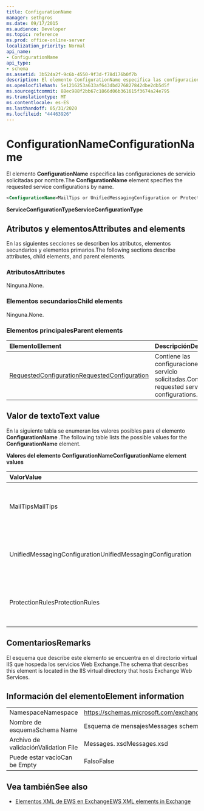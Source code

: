 ```yaml
---
title: ConfigurationName
manager: sethgros
ms.date: 09/17/2015
ms.audience: Developer
ms.topic: reference
ms.prod: office-online-server
localization_priority: Normal
api_name:
- ConfigurationName
api_type:
- schema
ms.assetid: 3b524a2f-9c6b-4550-9f3d-f78d176b0f7b
description: El elemento ConfigurationName especifica las configuraciones de servicio solicitadas por nombre.
ms.openlocfilehash: 5e1216253a633af643dbd276827842dbe2db5d5f
ms.sourcegitcommit: 88ec988f2bb67c1866d06b361615f3674a24e795
ms.translationtype: MT
ms.contentlocale: es-ES
ms.lasthandoff: 05/31/2020
ms.locfileid: "44463926"
---
```

# <a name="configurationname"></a><span data-ttu-id="7ed88-103">ConfigurationName</span><span class="sxs-lookup"><span data-stu-id="7ed88-103">ConfigurationName</span></span>

<span data-ttu-id="7ed88-104">El elemento **ConfigurationName** especifica las configuraciones de servicio solicitadas por nombre.</span><span class="sxs-lookup"><span data-stu-id="7ed88-104">The **ConfigurationName** element specifies the requested service configurations by name.</span></span> 
  
```xml
<ConfigurationName>MailTips or UnifiedMessagingConfiguration or ProtectionRules</ConfigurationName>
```

 <span data-ttu-id="7ed88-105">**ServiceConfigurationType**</span><span class="sxs-lookup"><span data-stu-id="7ed88-105">**ServiceConfigurationType**</span></span>
## <a name="attributes-and-elements"></a><span data-ttu-id="7ed88-106">Atributos y elementos</span><span class="sxs-lookup"><span data-stu-id="7ed88-106">Attributes and elements</span></span>

<span data-ttu-id="7ed88-107">En las siguientes secciones se describen los atributos, elementos secundarios y elementos primarios.</span><span class="sxs-lookup"><span data-stu-id="7ed88-107">The following sections describe attributes, child elements, and parent elements.</span></span>
  
### <a name="attributes"></a><span data-ttu-id="7ed88-108">Atributos</span><span class="sxs-lookup"><span data-stu-id="7ed88-108">Attributes</span></span>

<span data-ttu-id="7ed88-109">Ninguna.</span><span class="sxs-lookup"><span data-stu-id="7ed88-109">None.</span></span>
  
### <a name="child-elements"></a><span data-ttu-id="7ed88-110">Elementos secundarios</span><span class="sxs-lookup"><span data-stu-id="7ed88-110">Child elements</span></span>

<span data-ttu-id="7ed88-111">Ninguna.</span><span class="sxs-lookup"><span data-stu-id="7ed88-111">None.</span></span>
  
### <a name="parent-elements"></a><span data-ttu-id="7ed88-112">Elementos principales</span><span class="sxs-lookup"><span data-stu-id="7ed88-112">Parent elements</span></span>

|<span data-ttu-id="7ed88-113">**Elemento**</span><span class="sxs-lookup"><span data-stu-id="7ed88-113">**Element**</span></span>|<span data-ttu-id="7ed88-114">**Descripción**</span><span class="sxs-lookup"><span data-stu-id="7ed88-114">**Description**</span></span>|
|:-----|:-----|
|[<span data-ttu-id="7ed88-115">RequestedConfiguration</span><span class="sxs-lookup"><span data-stu-id="7ed88-115">RequestedConfiguration</span></span>](requestedconfiguration.md) <br/> |<span data-ttu-id="7ed88-116">Contiene las configuraciones de servicio solicitadas.</span><span class="sxs-lookup"><span data-stu-id="7ed88-116">Contains the requested service configurations.</span></span>  <br/> |
   
## <a name="text-value"></a><span data-ttu-id="7ed88-117">Valor de texto</span><span class="sxs-lookup"><span data-stu-id="7ed88-117">Text value</span></span>

<span data-ttu-id="7ed88-118">En la siguiente tabla se enumeran los valores posibles para el elemento **ConfigurationName** .</span><span class="sxs-lookup"><span data-stu-id="7ed88-118">The following table lists the possible values for the **ConfigurationName** element.</span></span> 
  
<span data-ttu-id="7ed88-119">**Valores del elemento ConfigurationName**</span><span class="sxs-lookup"><span data-stu-id="7ed88-119">**ConfigurationName element values**</span></span>

|<span data-ttu-id="7ed88-120">**Valor**</span><span class="sxs-lookup"><span data-stu-id="7ed88-120">**Value**</span></span>|<span data-ttu-id="7ed88-121">**Descripción**</span><span class="sxs-lookup"><span data-stu-id="7ed88-121">**Description**</span></span>|
|:-----|:-----|
|<span data-ttu-id="7ed88-122">MailTips</span><span class="sxs-lookup"><span data-stu-id="7ed88-122">MailTips</span></span>  <br/> |<span data-ttu-id="7ed88-123">Identifica la configuración del servicio de sugerencias de correo.</span><span class="sxs-lookup"><span data-stu-id="7ed88-123">Identifies the MailTips service configuration.</span></span>  <br/> |
|<span data-ttu-id="7ed88-124">UnifiedMessagingConfiguration</span><span class="sxs-lookup"><span data-stu-id="7ed88-124">UnifiedMessagingConfiguration</span></span>  <br/> |<span data-ttu-id="7ed88-125">Identifica la configuración del servicio de mensajería unificada.</span><span class="sxs-lookup"><span data-stu-id="7ed88-125">Identifies the Unified Messaging service configuration.</span></span>  <br/> |
|<span data-ttu-id="7ed88-126">ProtectionRules</span><span class="sxs-lookup"><span data-stu-id="7ed88-126">ProtectionRules</span></span>  <br/> |<span data-ttu-id="7ed88-127">Identifica la configuración del servicio de reglas de protección.</span><span class="sxs-lookup"><span data-stu-id="7ed88-127">Identifies the Protection Rules service configuration.</span></span>  <br/> |
   
## <a name="remarks"></a><span data-ttu-id="7ed88-128">Comentarios</span><span class="sxs-lookup"><span data-stu-id="7ed88-128">Remarks</span></span>

<span data-ttu-id="7ed88-129">El esquema que describe este elemento se encuentra en el directorio virtual IIS que hospeda los servicios Web Exchange.</span><span class="sxs-lookup"><span data-stu-id="7ed88-129">The schema that describes this element is located in the IIS virtual directory that hosts Exchange Web Services.</span></span>
  
## <a name="element-information"></a><span data-ttu-id="7ed88-130">Información del elemento</span><span class="sxs-lookup"><span data-stu-id="7ed88-130">Element information</span></span>

|||
|:-----|:-----|
|<span data-ttu-id="7ed88-131">Namespace</span><span class="sxs-lookup"><span data-stu-id="7ed88-131">Namespace</span></span>  <br/> |https://schemas.microsoft.com/exchange/services/2006/messages  <br/> |
|<span data-ttu-id="7ed88-132">Nombre de esquema</span><span class="sxs-lookup"><span data-stu-id="7ed88-132">Schema Name</span></span>  <br/> |<span data-ttu-id="7ed88-133">Esquema de mensajes</span><span class="sxs-lookup"><span data-stu-id="7ed88-133">Messages schema</span></span>  <br/> |
|<span data-ttu-id="7ed88-134">Archivo de validación</span><span class="sxs-lookup"><span data-stu-id="7ed88-134">Validation File</span></span>  <br/> |<span data-ttu-id="7ed88-135">Messages. xsd</span><span class="sxs-lookup"><span data-stu-id="7ed88-135">Messages.xsd</span></span>  <br/> |
|<span data-ttu-id="7ed88-136">Puede estar vacío</span><span class="sxs-lookup"><span data-stu-id="7ed88-136">Can be Empty</span></span>  <br/> |<span data-ttu-id="7ed88-137">Falso</span><span class="sxs-lookup"><span data-stu-id="7ed88-137">False</span></span>  <br/> |
   
## <a name="see-also"></a><span data-ttu-id="7ed88-138">Vea también</span><span class="sxs-lookup"><span data-stu-id="7ed88-138">See also</span></span>



- [<span data-ttu-id="7ed88-139">Elementos XML de EWS en Exchange</span><span class="sxs-lookup"><span data-stu-id="7ed88-139">EWS XML elements in Exchange</span></span>](ews-xml-elements-in-exchange.md)

